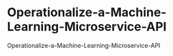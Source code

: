 # Operationalize-a-Machine-Learning-Microservice-API
Operationalize-a-Machine-Learning-Microservice-API
